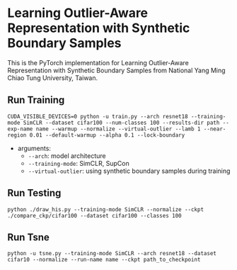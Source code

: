 # Learning Outlier-Aware Representation with Synthetic Boundary Samples

This is the PyTorch implementation for Learning Outlier-Aware Representation with Synthetic Boundary Samples from National Yang Ming Chiao Tung University, Taiwan.

## Run Training

```
CUDA_VISIBLE_DEVICES=0 python -u train.py --arch resnet18 --training-mode SimCLR --dataset cifar100 --num-classes 100 --results-dir path --exp-name name --warmup --normalize --virtual-outlier --lamb 1 --near-region 0.01 --default-warmup --alpha 0.1 --lock-boundary
```
- arguments:
   - `--arch`: model architecture
   - `--training-mode`: SimCLR, SupCon
   - `--virtual-outlier`: using synthetic boundary samples during training

## Run Testing

```
python ./draw_his.py --training-mode SimCLR --normalize --ckpt ./compare_ckp/cifar100 --dataset cifar100 --classes 100
```

## Run Tsne

```
python -u tsne.py --training-mode SimCLR --arch resnet18 --dataset cifar10 --normalize --run-name name --ckpt path_to_checkpoint
```
